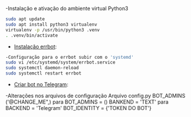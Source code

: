 -Instalação e ativação do ambiente virtual Python3
```sh
sudo apt update
sudo apt install python3 virtualenv
virtualenv -p /usr/bin/python3 .venv
. .venv/bin/activate
```

- [Instalação errbot](http://errbot.io/en/latest/user_guide/setup.html#installation):
```sh
-Configuração para o errbot subir com o 'systemd'
sudo vi /etc/systemd/system/errbot.service
sudo systemctl daemon-reload
sudo systemctl restart errbot
```
- [Criar bot no Telegram](https://core.telegram.org/bots#3-how-do-i-create-a-bot):

-Alterações nos arquivos de configuração
Arquivo config.py
BOT_ADMINS ('@CHANGE_ME",) para BOT_ADMINS = ()
BANKEND = 'TEXT' para BACKEND = 'Telegram'
BOT_IDENTITY = {'TOKEN DO BOT'}
